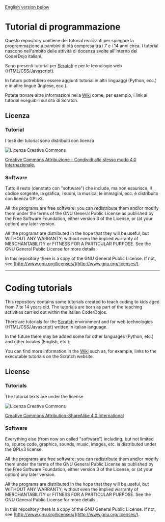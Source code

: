 [English version below](#english)

# Tutorial di programmazione

Questo repository contiene dei tutorial realizzati per spiegare la programmazione a bambini di età compresa tra i 7 e i 14 anni circa. I tutorial nascono nell'ambito delle attività di docenza svolte all'interno dei CoderDojo italiani.

Sono presenti tutorial per [Scratch](http://scratch.mit.edu) e per le tecnologie web (HTML/CSS/Javascript).

In futuro potrebbero essere aggiunti tutorial in altri linguaggi (Python, ecc.) e in altre lingue (Inglese, ecc.).

Potete trovare altre informazioni nella [Wiki](../../wiki) come, per esempio, i link ai tutorial eseguibili sul sito di Scratch.

## Licenza

### Tutorial

I testi dei tutorial sono distribuiti con licenza

![Licenza Creative Commons](https://i.creativecommons.org/l/by-sa/4.0/88x31.png) 

[Creative Commons Attribuzione - Condividi allo stesso modo 4.0 Internazionale.](http://creativecommons.org/licenses/by-sa/4.0/deed.it) 

### Software

Tutto il resto (denotato con "software") che include, ma non esaurisce, il codice sorgente, la grafica, i suoni, la musica, le immagini, ecc. è distribuito con licenza GPLv3.

All the programs are free software: you can redistribute them and/or modify them under the terms of the GNU General Public License as published by the Free Software Foundation, either version 3 of the License, or (at your option) any later version.

All the programs are distributed in the hope that they will be useful, but WITHOUT ANY WARRANTY; without even the implied warranty of MERCHANTABILITY or FITNESS FOR A PARTICULAR PURPOSE.  See the GNU General Public License for more details.

In this repository there is a copy of the GNU General Public License. If not, see [http://www.gnu.org/licenses/](http://www.gnu.org/licenses/).

******

<a name="english"></a>
# Coding tutorials

This repository contains some tutorials created to teach coding to kids aged from 7 to 14 years old. The tutorials are born as part of the teaching activities carried out within the italian CoderDojos.

There are tutorials for the [Scratch](http://scratch.mit.edu) environment and for web technologies (HTML/CSS/Javascript) written in italian language.

In the future there may be added some for other languages (Python, etc.) and other locales (English, etc.).

You can find more information in the [Wiki](../../wiki) such as, for example, links to the executable tutorials on the Scratch website.

## License

### Tutorials

The tutorial texts are under the license

![Licenza Creative Commons](https://i.creativecommons.org/l/by-sa/4.0/88x31.png) 

[Creative Commons Attribution-ShareAlike 4.0 International](http://creativecommons.org/licenses/by-sa/4.0/) 

### Software

Everything else (from now on called "software") including, but not limited to, source code, graphics, sounds, music, images, etc. is distributed under the GPLv3 license.

All the programs are free software: you can redistribute them and/or modify them under the terms of the GNU General Public License as published by the Free Software Foundation, either version 3 of the License, or (at your option) any later version.

All the programs are distributed in the hope that they will be useful, but WITHOUT ANY WARRANTY; without even the implied warranty of MERCHANTABILITY or FITNESS FOR A PARTICULAR PURPOSE.  See the GNU General Public License for more details.

In this repository there is a copy of the GNU General Public License. If not, see [http://www.gnu.org/licenses/](http://www.gnu.org/licenses/).
